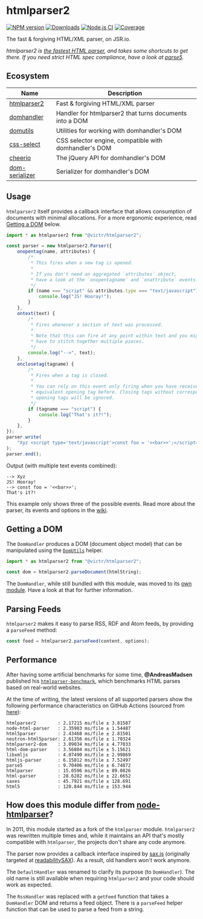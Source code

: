 # htmlparser2

[![NPM version](https://img.shields.io/npm/v/htmlparser2.svg)](https://npmjs.org/package/htmlparser2)
[![Downloads](https://img.shields.io/npm/dm/htmlparser2.svg)](https://npmjs.org/package/htmlparser2)
[![Node.js CI](https://github.com/fb55/htmlparser2/actions/workflows/nodejs-test.yml/badge.svg)](https://github.com/fb55/htmlparser2/actions/workflows/nodejs-test.yml)
[![Coverage](https://img.shields.io/coveralls/fb55/htmlparser2.svg)](https://coveralls.io/r/fb55/htmlparser2)

The fast & forgiving HTML/XML parser, on JSR.io.

_htmlparser2 is [the fastest HTML parser](#performance), and takes some
shortcuts to get there. If you need strict HTML spec compliance, have a look at
[parse5](https://github.com/inikulin/parse5)._

## Ecosystem

| Name                                                          | Description                                             |
| ------------------------------------------------------------- | ------------------------------------------------------- |
| [htmlparser2](https://github.com/fb55/htmlparser2)            | Fast & forgiving HTML/XML parser                        |
| [domhandler](https://github.com/fb55/domhandler)              | Handler for htmlparser2 that turns documents into a DOM |
| [domutils](https://github.com/fb55/domutils)                  | Utilities for working with domhandler's DOM             |
| [css-select](https://github.com/fb55/css-select)              | CSS selector engine, compatible with domhandler's DOM   |
| [cheerio](https://github.com/cheeriojs/cheerio)               | The jQuery API for domhandler's DOM                     |
| [dom-serializer](https://github.com/cheeriojs/dom-serializer) | Serializer for domhandler's DOM                         |

## Usage

`htmlparser2` itself provides a callback interface that allows consumption of
documents with minimal allocations. For a more ergonomic experience, read
[Getting a DOM](#getting-a-dom) below.

```js
import * as htmlparser2 from "@victr/htmlparser2";

const parser = new htmlparser2.Parser({
    onopentag(name, attributes) {
        /*
         * This fires when a new tag is opened.
         *
         * If you don't need an aggregated `attributes` object,
         * have a look at the `onopentagname` and `onattribute` events.
         */
        if (name === "script" && attributes.type === "text/javascript") {
            console.log("JS! Hooray!");
        }
    },
    ontext(text) {
        /*
         * Fires whenever a section of text was processed.
         *
         * Note that this can fire at any point within text and you might
         * have to stitch together multiple pieces.
         */
        console.log("-->", text);
    },
    onclosetag(tagname) {
        /*
         * Fires when a tag is closed.
         *
         * You can rely on this event only firing when you have received an
         * equivalent opening tag before. Closing tags without corresponding
         * opening tags will be ignored.
         */
        if (tagname === "script") {
            console.log("That's it?!");
        }
    },
});
parser.write(
    "Xyz <script type='text/javascript'>const foo = '<<bar>>';</script>",
);
parser.end();
```

Output (with multiple text events combined):

```
--> Xyz
JS! Hooray!
--> const foo = '<<bar>>';
That's it?!
```

This example only shows three of the possible events. Read more about the
parser, its events and options in the
[wiki](https://github.com/fb55/htmlparser2/wiki/Parser-options).

## Getting a DOM

The `DomHandler` produces a DOM (document object model) that can be manipulated
using the [`DomUtils`](https://github.com/fb55/DomUtils) helper.

```js
import * as htmlparser2 from "@victr/htmlparser2";

const dom = htmlparser2.parseDocument(htmlString);
```

The `DomHandler`, while still bundled with this module, was moved to its
[own module](https://github.com/fb55/domhandler). Have a look at that for
further information.

## Parsing Feeds

`htmlparser2` makes it easy to parse RSS, RDF and Atom feeds, by providing a
`parseFeed` method:

```javascript
const feed = htmlparser2.parseFeed(content, options);
```

## Performance

After having some artificial benchmarks for some time, **@AndreasMadsen**
published his
[`htmlparser-benchmark`](https://github.com/AndreasMadsen/htmlparser-benchmark),
which benchmarks HTML parses based on real-world websites.

At the time of writing, the latest versions of all supported parsers show the
following performance characteristics on GitHub Actions (sourced from
[here](https://github.com/AndreasMadsen/htmlparser-benchmark/blob/e78cd8fc6c2adac08deedd4f274c33537451186b/stats.txt)):

```
htmlparser2        : 2.17215 ms/file ± 3.81587
node-html-parser   : 2.35983 ms/file ± 1.54487
html5parser        : 2.43468 ms/file ± 2.81501
neutron-html5parser: 2.61356 ms/file ± 1.70324
htmlparser2-dom    : 3.09034 ms/file ± 4.77033
html-dom-parser    : 3.56804 ms/file ± 5.15621
libxmljs           : 4.07490 ms/file ± 2.99869
htmljs-parser      : 6.15812 ms/file ± 7.52497
parse5             : 9.70406 ms/file ± 6.74872
htmlparser         : 15.0596 ms/file ± 89.0826
html-parser        : 28.6282 ms/file ± 22.6652
saxes              : 45.7921 ms/file ± 128.691
html5              : 120.844 ms/file ± 153.944
```

## How does this module differ from [node-htmlparser](https://github.com/tautologistics/node-htmlparser)?

In 2011, this module started as a fork of the `htmlparser` module. `htmlparser2`
was rewritten multiple times and, while it maintains an API that's mostly
compatible with `htmlparser`, the projects don't share any code anymore.

The parser now provides a callback interface inspired by
[sax.js](https://github.com/isaacs/sax-js) (originally targeted at
[readabilitySAX](https://github.com/fb55/readabilitysax)). As a result, old
handlers won't work anymore.

The `DefaultHandler` was renamed to clarify its purpose (to `DomHandler`). The
old name is still available when requiring `htmlparser2` and your code should
work as expected.

The `RssHandler` was replaced with a `getFeed` function that takes a
`DomHandler` DOM and returns a feed object. There is a `parseFeed` helper
function that can be used to parse a feed from a string.
